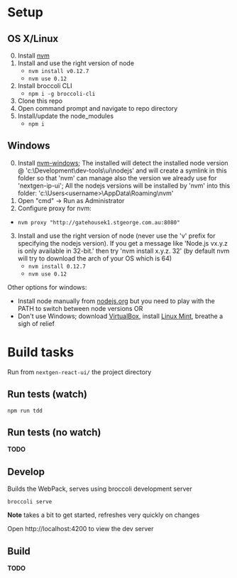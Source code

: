 # Setup

## OS X/Linux

0. Install [nvm](https://github.com/creationix/nvm)
1. Install and use the right version of node
   * `nvm install v0.12.7`
   * `nvm use 0.12`
2. Install broccoli CLI
   * `npm i -g broccoli-cli`
3. Clone this repo
4. Open command prompt and navigate to repo directory
5. Install/update the node_modules
   * `npm i`

## Windows

0. Install [nvm-windows](https://github.com/coreybutler/nvm-windows); The installed will detect the installed node version @ 'c:\Development\dev-tools\ui\nodejs' and will create a symlink in this folder so that 'nvm' can manage also the version we already use for 'nextgen-ip-ui'; All the nodejs versions will be installed by 'nvm' into this folder: 'c:\Users\<username>\AppData\Roaming\nvm' 
1. Open "cmd" -> Run as Administrator
2. Configure proxy for nvm: 
  * `nvm proxy "http://gatehousek1.stgeorge.com.au:8080"`
3. Install and use the right version of node (never use the 'v' prefix for specifying the nodejs version). If you get a message like 'Node.js vx.y.z is only available in 32-bit.' then try 'nvm install x.y.z. 32' (by default nvm will try to download the arch of your OS which is 64)
   * `nvm install 0.12.7`
   * `nvm use 0.12`

Other options for windows:

* Install node manually from [nodejs.org](http://nodejs.org/dist/) but you need to play with the PATH to switch between node versions OR
* Don't use Windows; download [VirtualBox](https://www.virtualbox.org/), install [Linux Mint](http://www.linuxmint.com/download.php), breathe a sigh of relief

# Build tasks

Run from `nextgen-react-ui/` the project directory

## Run tests (watch)

`npm run tdd`

## Run tests (no watch)

**TODO**

## Develop

Builds the WebPack, serves using broccoli development server

`broccoli serve`

**Note** takes a bit to get started, refreshes very quickly on changes

Open http://localhost:4200 to view the dev server

## Build

**TODO**
